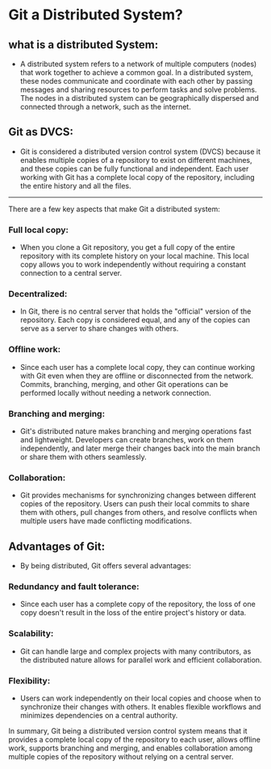 # Git a Distributed System?
## what is a distributed System:
- A distributed system refers to a network of multiple computers (nodes) that work together to achieve a common goal. In a distributed system, these nodes communicate and coordinate with each other by passing messages and sharing resources to perform tasks and solve problems. The nodes in a distributed system can be geographically dispersed and connected through a network, such as the internet.
## Git as DVCS:
- Git is considered a distributed version control system (DVCS) because it enables multiple copies of a repository to exist on different machines, and these copies can be fully functional and independent. Each user working with Git has a complete local copy of the repository, including the entire history and all the files.
***
There are a few key aspects that make Git a distributed system:

### Full local copy: 
- When you clone a Git repository, you get a full copy of the entire repository with its complete history on your local machine. This local copy allows you to work independently without requiring a constant connection to a central server.

### Decentralized: 
- In Git, there is no central server that holds the "official" version of the repository. Each copy is considered equal, and any of the copies can serve as a server to share changes with others.

### Offline work: 
- Since each user has a complete local copy, they can continue working with Git even when they are offline or disconnected from the network. Commits, branching, merging, and other Git operations can be performed locally without needing a network connection.

### Branching and merging: 
- Git's distributed nature makes branching and merging operations fast and lightweight. Developers can create branches, work on them independently, and later merge their changes back into the main branch or share them with others seamlessly.

### Collaboration: 
- Git provides mechanisms for synchronizing changes between different copies of the repository. Users can push their local commits to share them with others, pull changes from others, and resolve conflicts when multiple users have made conflicting modifications.

## Advantages of Git:
- By being distributed, Git offers several advantages:

### Redundancy and fault tolerance: 
- Since each user has a complete copy of the repository, the loss of one copy doesn't result in the loss of the entire project's history or data.
### Scalability: 
- Git can handle large and complex projects with many contributors, as the distributed nature allows for parallel work and efficient collaboration.
### Flexibility: 
- Users can work independently on their local copies and choose when to synchronize their changes with others. It enables flexible workflows and minimizes dependencies on a central authority.

In summary, Git being a distributed version control system means that it provides a complete local copy of the repository to each user, allows offline work, supports branching and merging, and enables collaboration among multiple copies of the repository without relying on a central server.